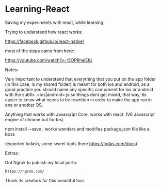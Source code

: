 # Learning-React

Saving my experiments with react, while learning

Trying to understand how react works:

https://facebook.github.io/react-native/

most of the steps came from here:

https://youtube.com/watch?v=r5OPRhelEIU




Notes:

Very important to understand that everything that you put on the app folder (in this case, is my shared folder) is meant for both ios and android, as a good practice you should name any specific component for ios or android with the subfix <name>.<ios|android>.js so things dont get mixed, that way, its easier to know what needs to be rewritten in order to make the app run in one or another OS.


Anything that works with Javascript Core, works with react. (V6 Javascript engine of chrome but for Ios)

npm install --save <package name>; works wonders and modifies package.json file like a boss

(exported lodash, some sweet tools there https://lodas.com/docs)

Extras:

Got Ngrok to publish my local ports:

    https://ngrok.com/

Thank its creators for this beautiful tool.





